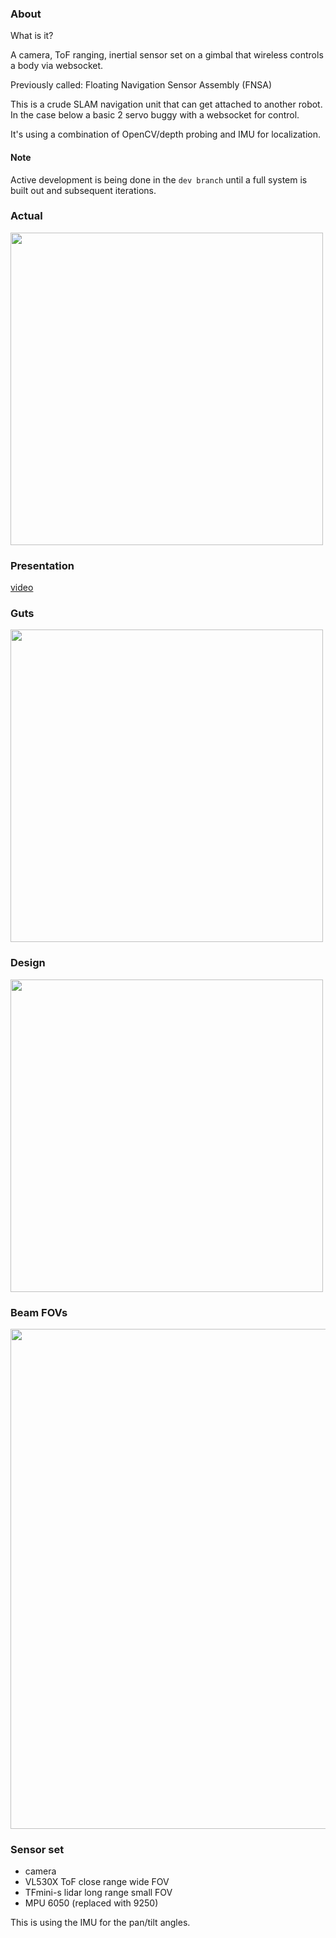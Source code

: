 ### About

What is it?

A camera, ToF ranging, inertial sensor set on a gimbal that wireless controls a body via websocket.

Previously called: Floating Navigation Sensor Assembly (FNSA)

This is a crude SLAM navigation unit that can get attached to another robot. In the case below a basic 2 servo buggy with a websocket for control.

It's using a combination of OpenCV/depth probing and IMU for localization.

#### Note
Active development is being done in the `dev branch` until a full system is built out and subsequent iterations.

### Actual
<img src="./nav-unit-on-2d-robot.JPG" width="500"/>

### Presentation

[video](https://www.youtube.com/watch?v=znNgf1qtHAA&t=7188s)

### Guts
<img src="./guts.JPG" width="500"/>

### Design
<img src="./design.JPG" width="500"/>

### Beam FOVs
<img src="./different-beams.png" width="800"/>


### Sensor set

* camera
* VL530X ToF close range wide FOV
* TFmini-s lidar long range small FOV
* MPU 6050 (replaced with 9250)

This is using the IMU for the pan/tilt angles.
